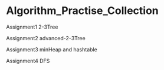 # Algorithm_Practise_Collection
Assignment1
2-3Tree

Assignment2
advanced-2-3Tree

Assignment3
minHeap and hashtable

Assignment4
DFS
